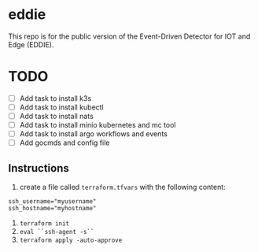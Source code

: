 # eddie
This repo is for the public version of the Event-Driven Detector for IOT and Edge (EDDIE). 

# TODO
- [ ] Add task to install k3s
- [ ] Add task to install kubectl
- [ ] Add task to install nats
- [ ] Add task to install minio kubernetes and mc tool
- [ ] Add task to install argo workflows and events
- [ ] Add gocmds and config file

## Instructions

1. create a file called `terraform.tfvars` with the following content:
```
ssh_username="myusername"
ssh_hostname="myhostname"
```
1. `terraform init`
2. `eval ``ssh-agent -s`` `
3. `terraform apply -auto-approve`